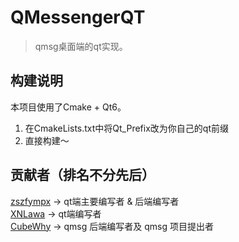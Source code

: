 # QMessengerQT
> qmsg桌面端的qt实现。

## 构建说明
本项目使用了Cmake + Qt6。
1. 在CmakeLists.txt中将Qt_Prefix改为你自己的qt前缀
2. 直接构建～

## 贡献者（排名不分先后）
[zszfympx](https://github.com/zszfympx) -> qt端主要编写者 & 后端编写者  
[XNLawa](https://github.com/XNLawa) -> qt端编写者  
[CubeWhy](https://github.com/CubeWhy) -> qmsg 后端编写者及 qmsg 项目提出者  
